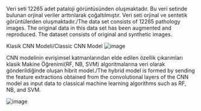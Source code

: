 Veri seti 12265 adet pataloji görüntüsünden oluşmaktadır. Bu veri setinde bulunan orjinal veriler arttırılarak çoğaltılmıştır. Veri seti orjinal ve sentetik görüntülerden oluşmaktadır./The data set consists of 12265 pathology images. The original data in this data set has been augmented and reproduced. The dataset consists of original and synthetic images.

Klasik CNN Modeli/Classic CNN Model
![image](https://user-images.githubusercontent.com/9701895/225024992-4aa8ba83-ba6e-4418-9719-42621b0ae6a2.png)

CNN modelinin evrişimsel katmanlarından elde edilen özellik çıkarımları klasik Makine Öğrenimi(RF, NB, SVM) algoritmalarına veri olarak gönderildiğinde oluşan hibrit model./The hybrid model is formed by sending the feature extractions obtained from the convolutional layers of the CNN model as input data to classical machine learning algorithms such as RF, NB, and SVM.

![image](https://user-images.githubusercontent.com/9701895/225025470-eaf45676-020c-4f9d-97b1-c6c1a9240039.png)
